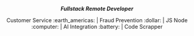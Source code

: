 
***<p style="text-align: center;"> Fullstack Remote Developer  </p>***
<p style="text-align: center;">Customer Service :earth_americas: | Fraud Prevention :dollar: | JS Node :computer: | AI Integration :battery: | Code Scrapper</p>

